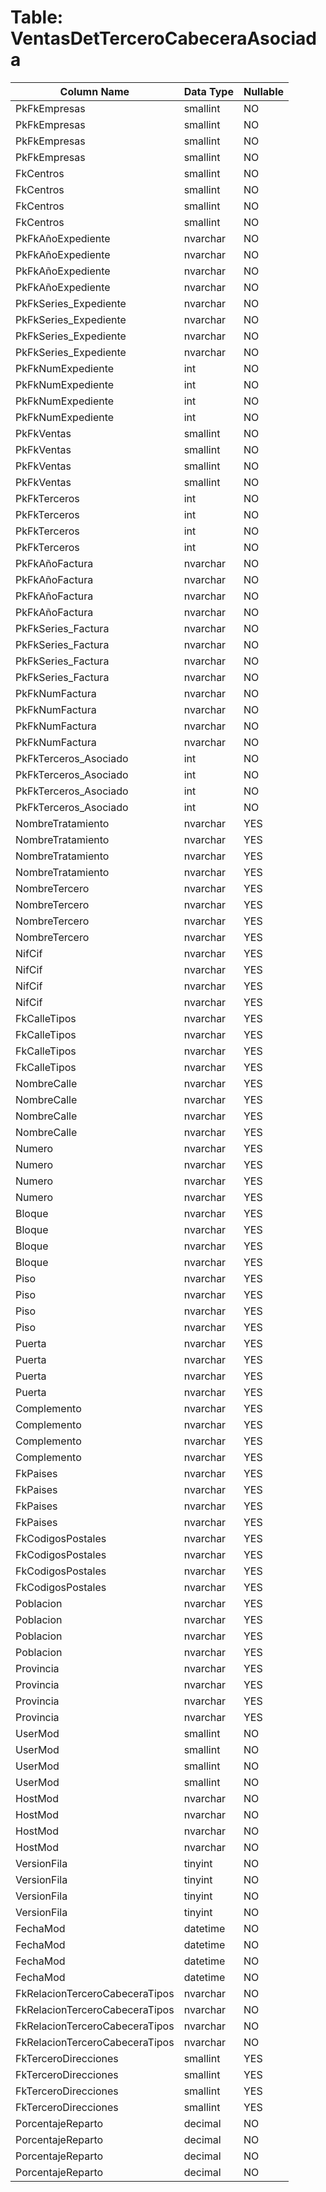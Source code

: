 # Table: VentasDetTerceroCabeceraAsociada

| Column Name | Data Type | Nullable |
|-------------|-----------|----------|
| PkFkEmpresas | smallint | NO |
| PkFkEmpresas | smallint | NO |
| PkFkEmpresas | smallint | NO |
| PkFkEmpresas | smallint | NO |
| FkCentros | smallint | NO |
| FkCentros | smallint | NO |
| FkCentros | smallint | NO |
| FkCentros | smallint | NO |
| PkFkAñoExpediente | nvarchar | NO |
| PkFkAñoExpediente | nvarchar | NO |
| PkFkAñoExpediente | nvarchar | NO |
| PkFkAñoExpediente | nvarchar | NO |
| PkFkSeries_Expediente | nvarchar | NO |
| PkFkSeries_Expediente | nvarchar | NO |
| PkFkSeries_Expediente | nvarchar | NO |
| PkFkSeries_Expediente | nvarchar | NO |
| PkFkNumExpediente | int | NO |
| PkFkNumExpediente | int | NO |
| PkFkNumExpediente | int | NO |
| PkFkNumExpediente | int | NO |
| PkFkVentas | smallint | NO |
| PkFkVentas | smallint | NO |
| PkFkVentas | smallint | NO |
| PkFkVentas | smallint | NO |
| PkFkTerceros | int | NO |
| PkFkTerceros | int | NO |
| PkFkTerceros | int | NO |
| PkFkTerceros | int | NO |
| PkFkAñoFactura | nvarchar | NO |
| PkFkAñoFactura | nvarchar | NO |
| PkFkAñoFactura | nvarchar | NO |
| PkFkAñoFactura | nvarchar | NO |
| PkFkSeries_Factura | nvarchar | NO |
| PkFkSeries_Factura | nvarchar | NO |
| PkFkSeries_Factura | nvarchar | NO |
| PkFkSeries_Factura | nvarchar | NO |
| PkFkNumFactura | nvarchar | NO |
| PkFkNumFactura | nvarchar | NO |
| PkFkNumFactura | nvarchar | NO |
| PkFkNumFactura | nvarchar | NO |
| PkFkTerceros_Asociado | int | NO |
| PkFkTerceros_Asociado | int | NO |
| PkFkTerceros_Asociado | int | NO |
| PkFkTerceros_Asociado | int | NO |
| NombreTratamiento | nvarchar | YES |
| NombreTratamiento | nvarchar | YES |
| NombreTratamiento | nvarchar | YES |
| NombreTratamiento | nvarchar | YES |
| NombreTercero | nvarchar | YES |
| NombreTercero | nvarchar | YES |
| NombreTercero | nvarchar | YES |
| NombreTercero | nvarchar | YES |
| NifCif | nvarchar | YES |
| NifCif | nvarchar | YES |
| NifCif | nvarchar | YES |
| NifCif | nvarchar | YES |
| FkCalleTipos | nvarchar | YES |
| FkCalleTipos | nvarchar | YES |
| FkCalleTipos | nvarchar | YES |
| FkCalleTipos | nvarchar | YES |
| NombreCalle | nvarchar | YES |
| NombreCalle | nvarchar | YES |
| NombreCalle | nvarchar | YES |
| NombreCalle | nvarchar | YES |
| Numero | nvarchar | YES |
| Numero | nvarchar | YES |
| Numero | nvarchar | YES |
| Numero | nvarchar | YES |
| Bloque | nvarchar | YES |
| Bloque | nvarchar | YES |
| Bloque | nvarchar | YES |
| Bloque | nvarchar | YES |
| Piso | nvarchar | YES |
| Piso | nvarchar | YES |
| Piso | nvarchar | YES |
| Piso | nvarchar | YES |
| Puerta | nvarchar | YES |
| Puerta | nvarchar | YES |
| Puerta | nvarchar | YES |
| Puerta | nvarchar | YES |
| Complemento | nvarchar | YES |
| Complemento | nvarchar | YES |
| Complemento | nvarchar | YES |
| Complemento | nvarchar | YES |
| FkPaises | nvarchar | YES |
| FkPaises | nvarchar | YES |
| FkPaises | nvarchar | YES |
| FkPaises | nvarchar | YES |
| FkCodigosPostales | nvarchar | YES |
| FkCodigosPostales | nvarchar | YES |
| FkCodigosPostales | nvarchar | YES |
| FkCodigosPostales | nvarchar | YES |
| Poblacion | nvarchar | YES |
| Poblacion | nvarchar | YES |
| Poblacion | nvarchar | YES |
| Poblacion | nvarchar | YES |
| Provincia | nvarchar | YES |
| Provincia | nvarchar | YES |
| Provincia | nvarchar | YES |
| Provincia | nvarchar | YES |
| UserMod | smallint | NO |
| UserMod | smallint | NO |
| UserMod | smallint | NO |
| UserMod | smallint | NO |
| HostMod | nvarchar | NO |
| HostMod | nvarchar | NO |
| HostMod | nvarchar | NO |
| HostMod | nvarchar | NO |
| VersionFila | tinyint | NO |
| VersionFila | tinyint | NO |
| VersionFila | tinyint | NO |
| VersionFila | tinyint | NO |
| FechaMod | datetime | NO |
| FechaMod | datetime | NO |
| FechaMod | datetime | NO |
| FechaMod | datetime | NO |
| FkRelacionTerceroCabeceraTipos | nvarchar | NO |
| FkRelacionTerceroCabeceraTipos | nvarchar | NO |
| FkRelacionTerceroCabeceraTipos | nvarchar | NO |
| FkRelacionTerceroCabeceraTipos | nvarchar | NO |
| FkTerceroDirecciones | smallint | YES |
| FkTerceroDirecciones | smallint | YES |
| FkTerceroDirecciones | smallint | YES |
| FkTerceroDirecciones | smallint | YES |
| PorcentajeReparto | decimal | NO |
| PorcentajeReparto | decimal | NO |
| PorcentajeReparto | decimal | NO |
| PorcentajeReparto | decimal | NO |
